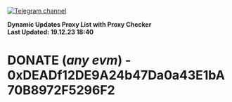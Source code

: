 [![Telegram channel](https://img.shields.io/endpoint?url=https://runkit.io/damiankrawczyk/telegram-badge/branches/master?url=https://t.me/n4z4v0d)](https://t.me/n4z4v0d) 

**Dynamic Updates Proxy List with Proxy Checker**  
**Last Updated: 19.12.23 18:40**

# DONATE (_any evm_) - 0xDEADf12DE9A24b47Da0a43E1bA70B8972F5296F2
